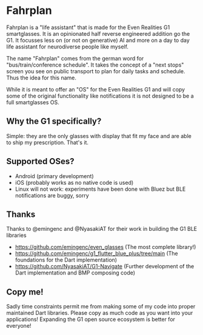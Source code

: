 # Fahrplan

Fahrplan is a "life assistant" that is made for the Even Realities G1 smartglasses. It is an opinionated half reverse engineered addition go the G1. It focusses less on (or not on generative) AI and more on a day to day life assistant for neurodiverse people like myself.

The name "Fahrplan" comes from the german word for "bus/train/conference schedule". It takes the concept of a "next stops" screen you see on public transport to plan for daily tasks and schedule. Thus the idea for this name.

While it is meant to offer an "OS" for the Even Realities G1 and will copy some of the original functionality like notifications it is not designed to be a full smartglasses OS.

## Why the G1 specifically?

Simple: they are the only glasses with display that fit my face and are able to ship my prescription. That's it.

## Supported OSes?

- Android (primary development)
- iOS (probably works as no native code is used)
- Linux will not work: experiments have been done with Bluez but BLE notifications are buggy, sorry 

## Thanks
Thanks to @emingenc and @NyasakiAT for their work in building the G1 BLE libraries 
- https://github.com/emingenc/even_glasses (The most complete library!)
- https://github.com/emingenc/g1_flutter_blue_plus/tree/main (The foundations for the Dart implementation)
- https://github.com/NyasakiAT/G1-Navigate (Further development of the Dart implementation and BMP composing code)

## Copy me!

Sadly time constraints permit me from making some of my code into proper maintained Dart libraries. Please copy as much code as you want into your applications! Expanding the G1 open source ecosystem is better for everyone!